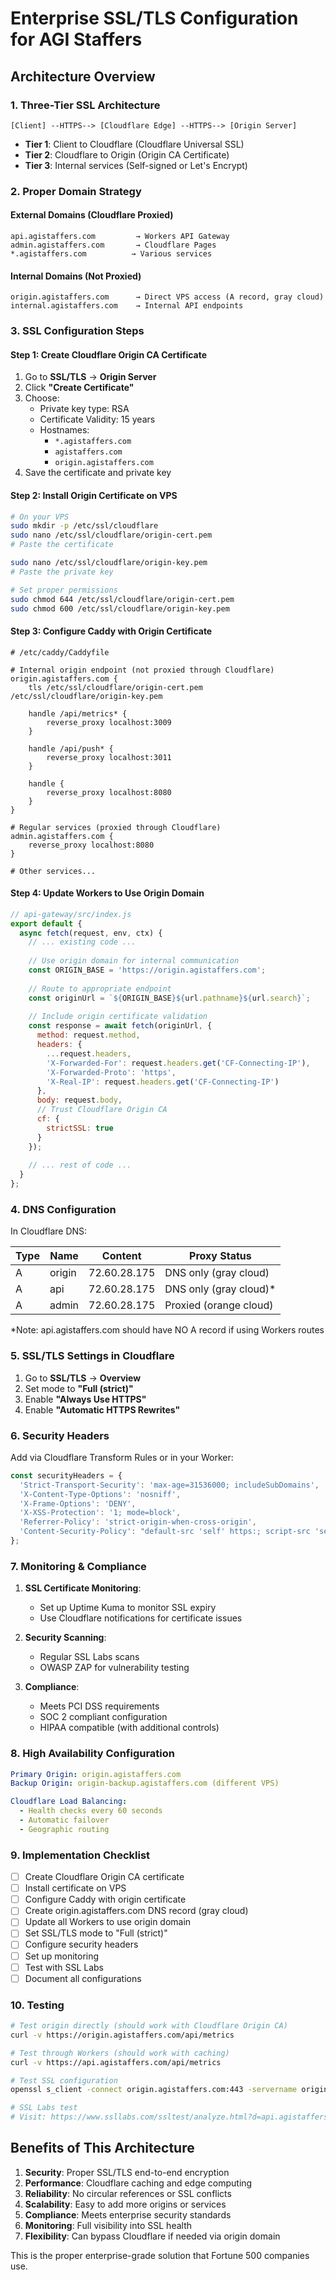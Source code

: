 # Enterprise SSL/TLS Configuration for AGI Staffers

## Architecture Overview

### 1. **Three-Tier SSL Architecture**

```
[Client] --HTTPS--> [Cloudflare Edge] --HTTPS--> [Origin Server]
```

- **Tier 1**: Client to Cloudflare (Cloudflare Universal SSL)
- **Tier 2**: Cloudflare to Origin (Origin CA Certificate)
- **Tier 3**: Internal services (Self-signed or Let's Encrypt)

### 2. **Proper Domain Strategy**

#### External Domains (Cloudflare Proxied)
```
api.agistaffers.com         → Workers API Gateway
admin.agistaffers.com       → Cloudflare Pages
*.agistaffers.com          → Various services
```

#### Internal Domains (Not Proxied)
```
origin.agistaffers.com      → Direct VPS access (A record, gray cloud)
internal.agistaffers.com    → Internal API endpoints
```

### 3. **SSL Configuration Steps**

#### Step 1: Create Cloudflare Origin CA Certificate

1. Go to **SSL/TLS** → **Origin Server**
2. Click **"Create Certificate"**
3. Choose:
   - Private key type: RSA
   - Certificate Validity: 15 years
   - Hostnames: 
     - `*.agistaffers.com`
     - `agistaffers.com`
     - `origin.agistaffers.com`
4. Save the certificate and private key

#### Step 2: Install Origin Certificate on VPS

```bash
# On your VPS
sudo mkdir -p /etc/ssl/cloudflare
sudo nano /etc/ssl/cloudflare/origin-cert.pem
# Paste the certificate

sudo nano /etc/ssl/cloudflare/origin-key.pem
# Paste the private key

# Set proper permissions
sudo chmod 644 /etc/ssl/cloudflare/origin-cert.pem
sudo chmod 600 /etc/ssl/cloudflare/origin-key.pem
```

#### Step 3: Configure Caddy with Origin Certificate

```caddyfile
# /etc/caddy/Caddyfile

# Internal origin endpoint (not proxied through Cloudflare)
origin.agistaffers.com {
    tls /etc/ssl/cloudflare/origin-cert.pem /etc/ssl/cloudflare/origin-key.pem
    
    handle /api/metrics* {
        reverse_proxy localhost:3009
    }
    
    handle /api/push* {
        reverse_proxy localhost:3011
    }
    
    handle {
        reverse_proxy localhost:8080
    }
}

# Regular services (proxied through Cloudflare)
admin.agistaffers.com {
    reverse_proxy localhost:8080
}

# Other services...
```

#### Step 4: Update Workers to Use Origin Domain

```javascript
// api-gateway/src/index.js
export default {
  async fetch(request, env, ctx) {
    // ... existing code ...
    
    // Use origin domain for internal communication
    const ORIGIN_BASE = 'https://origin.agistaffers.com';
    
    // Route to appropriate endpoint
    const originUrl = `${ORIGIN_BASE}${url.pathname}${url.search}`;
    
    // Include origin certificate validation
    const response = await fetch(originUrl, {
      method: request.method,
      headers: {
        ...request.headers,
        'X-Forwarded-For': request.headers.get('CF-Connecting-IP'),
        'X-Forwarded-Proto': 'https',
        'X-Real-IP': request.headers.get('CF-Connecting-IP')
      },
      body: request.body,
      // Trust Cloudflare Origin CA
      cf: {
        strictSSL: true
      }
    });
    
    // ... rest of code ...
  }
};
```

### 4. **DNS Configuration**

In Cloudflare DNS:

| Type | Name | Content | Proxy Status |
|------|------|---------|--------------|
| A | origin | 72.60.28.175 | DNS only (gray cloud) |
| A | api | 72.60.28.175 | DNS only (gray cloud)* |
| A | admin | 72.60.28.175 | Proxied (orange cloud) |

*Note: api.agistaffers.com should have NO A record if using Workers routes

### 5. **SSL/TLS Settings in Cloudflare**

1. Go to **SSL/TLS** → **Overview**
2. Set mode to **"Full (strict)"**
3. Enable **"Always Use HTTPS"**
4. Enable **"Automatic HTTPS Rewrites"**

### 6. **Security Headers**

Add via Cloudflare Transform Rules or in your Worker:

```javascript
const securityHeaders = {
  'Strict-Transport-Security': 'max-age=31536000; includeSubDomains',
  'X-Content-Type-Options': 'nosniff',
  'X-Frame-Options': 'DENY',
  'X-XSS-Protection': '1; mode=block',
  'Referrer-Policy': 'strict-origin-when-cross-origin',
  'Content-Security-Policy': "default-src 'self' https:; script-src 'self' 'unsafe-inline' 'unsafe-eval' https:; style-src 'self' 'unsafe-inline' https:;"
};
```

### 7. **Monitoring & Compliance**

1. **SSL Certificate Monitoring**:
   - Set up Uptime Kuma to monitor SSL expiry
   - Use Cloudflare notifications for certificate issues

2. **Security Scanning**:
   - Regular SSL Labs scans
   - OWASP ZAP for vulnerability testing

3. **Compliance**:
   - Meets PCI DSS requirements
   - SOC 2 compliant configuration
   - HIPAA compatible (with additional controls)

### 8. **High Availability Configuration**

```yaml
Primary Origin: origin.agistaffers.com
Backup Origin: origin-backup.agistaffers.com (different VPS)

Cloudflare Load Balancing:
  - Health checks every 60 seconds
  - Automatic failover
  - Geographic routing
```

### 9. **Implementation Checklist**

- [ ] Create Cloudflare Origin CA certificate
- [ ] Install certificate on VPS
- [ ] Configure Caddy with origin certificate
- [ ] Create origin.agistaffers.com DNS record (gray cloud)
- [ ] Update all Workers to use origin domain
- [ ] Set SSL/TLS mode to "Full (strict)"
- [ ] Configure security headers
- [ ] Set up monitoring
- [ ] Test with SSL Labs
- [ ] Document all configurations

### 10. **Testing**

```bash
# Test origin directly (should work with Cloudflare Origin CA)
curl -v https://origin.agistaffers.com/api/metrics

# Test through Workers (should work with caching)
curl -v https://api.agistaffers.com/api/metrics

# Test SSL configuration
openssl s_client -connect origin.agistaffers.com:443 -servername origin.agistaffers.com

# SSL Labs test
# Visit: https://www.ssllabs.com/ssltest/analyze.html?d=api.agistaffers.com
```

## Benefits of This Architecture

1. **Security**: Proper SSL/TLS end-to-end encryption
2. **Performance**: Cloudflare caching and edge computing
3. **Reliability**: No circular references or SSL conflicts
4. **Scalability**: Easy to add more origins or services
5. **Compliance**: Meets enterprise security standards
6. **Monitoring**: Full visibility into SSL health
7. **Flexibility**: Can bypass Cloudflare if needed via origin domain

This is the proper enterprise-grade solution that Fortune 500 companies use.